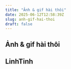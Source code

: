 ```yaml
---
title: "Ảnh & gif hài thôi"
date: 2025-06-12T12:58:39Z
slug: anh-gif-hai-thoi
draft: false
---
```


## Ảnh & gif hài thôi

## LinhTinh


